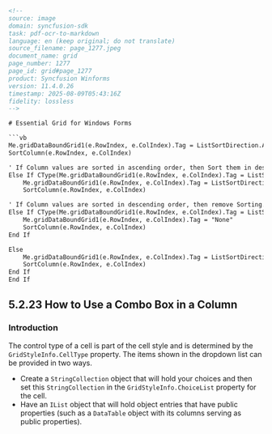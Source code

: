 ```html
<!--
source: image
domain: syncfusion-sdk
task: pdf-ocr-to-markdown
language: en (keep original; do not translate)
source_filename: page_1277.jpeg
document_name: grid
page_number: 1277
page_id: grid#page_1277
product: Syncfusion Winforms
version: 11.4.0.26
timestamp: 2025-08-09T05:43:16Z
fidelity: lossless
-->

# Essential Grid for Windows Forms

```vb
Me.gridDataBoundGrid1(e.RowIndex, e.ColIndex).Tag = ListSortDirection.Ascending
SortColumn(e.RowIndex, e.ColIndex)

' If Column values are sorted in ascending order, then Sort them in descending order.
Else If CType(Me.gridDataBoundGrid1(e.RowIndex, e.ColIndex).Tag = ListSortDirection.Ascending, ListSortDirection) Then
    Me.gridDataBoundGrid1(e.RowIndex, e.ColIndex).Tag = ListSortDirection.Descending
    SortColumn(e.RowIndex, e.ColIndex)

' If Column values are sorted in descending order, then remove Sorting.
Else If CType(Me.gridDataBoundGrid1(e.RowIndex, e.ColIndex).Tag = ListSortDirection.Descending, ListSortDirection) Then
    Me.gridDataBoundGrid1(e.RowIndex, e.ColIndex).Tag = "None"
    SortColumn(e.RowIndex, e.ColIndex)
End If

Else
    Me.gridDataBoundGrid1(e.RowIndex, e.ColIndex).Tag = ListSortDirection.Ascending
    SortColumn(e.RowIndex, e.ColIndex)
End If
End If
```

## 5.2.23 How to Use a Combo Box in a Column

### Introduction

The control type of a cell is part of the cell style and is determined by the `GridStyleInfo.CellType` property. The items shown in the dropdown list can be provided in two ways.

- Create a `StringCollection` object that will hold your choices and then set this `StringCollection` in the `GridStyleInfo.ChoiceList` property for the cell.
- Have an `IList` object that will hold object entries that have public properties (such as a `DataTable` object with its columns serving as public properties).
```